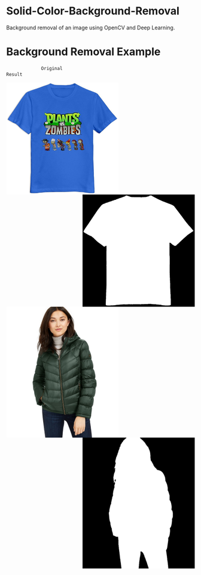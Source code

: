 # Solid-Color-Background-Removal
Background removal of an image using OpenCV and Deep Learning.


# Background Removal Example 

                 Original                                                               Result

<p float="left">
 <img src="image/original/blue_v2.jpg" width="300" height="300" align='left'> 
 <img src="image/result/blue_output_bg.jpg" width="300" height="300" align='right'> 
</p>

<p float="left">
 <img src="image/original/macy_greenn_72,82,66.jpg" width="300" height="350" align='left'> 
 <img src="image/result/macy_greenn_72,82,66_output_bg.jpg" width="300" height="350" align='right'> 
</p>
